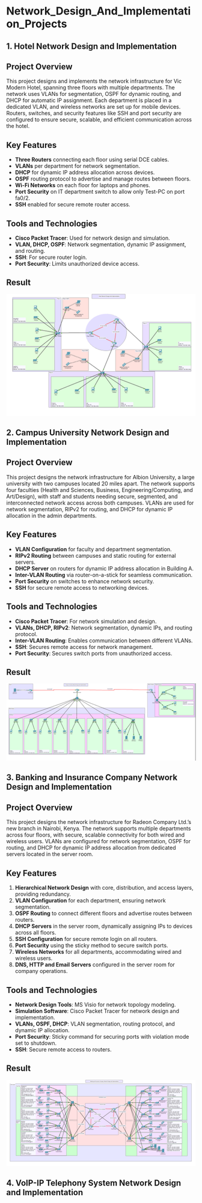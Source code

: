 # Network_Design_And_Implementation_Projects

## 1. Hotel Network Design and Implementation

## Project Overview
This project designs and implements the network infrastructure for Vic Modern Hotel, spanning three floors with multiple departments. The network uses VLANs for segmentation, OSPF for dynamic routing, and DHCP for automatic IP assignment. Each department is placed in a dedicated VLAN, and wireless networks are set up for mobile devices. Routers, switches, and security features like SSH and port security are configured to ensure secure, scalable, and efficient communication across the hotel.

## Key Features
- **Three Routers** connecting each floor using serial DCE cables.
- **VLANs** per department for network segmentation.
- **DHCP** for dynamic IP address allocation across devices.
- **OSPF** routing protocol to advertise and manage routes between floors.
- **Wi-Fi Networks** on each floor for laptops and phones.
- **Port Security** on IT department switch to allow only Test-PC on port fa0/2.
- **SSH** enabled for secure remote router access.

## Tools and Technologies
- **Cisco Packet Tracer**: Used for network design and simulation.
- **VLAN, DHCP, OSPF**: Network segmentation, dynamic IP assignment, and routing.
- **SSH**: For secure router login.
- **Port Security**: Limits unauthorized device access.

## Result
![Hotel Network Design and Implementation Result](https://github.com/YashM1234/Network_Design_And_Implementation_Projects/blob/main/Hotel%20Network%20Design%20and%20Implementation/Hotel%20Network%20Design%20and%20Implementation%20S0.png)


## 2. Campus University Network Design and Implementation

## Project Overview
This project designs the network infrastructure for Albion University, a large university with two campuses located 20 miles apart. The network supports four faculties (Health and Sciences, Business, Engineering/Computing, and Art/Design), with staff and students needing secure, segmented, and interconnected network access across both campuses. VLANs are used for network segmentation, RIPv2 for routing, and DHCP for dynamic IP allocation in the admin departments.

## Key Features
- **VLAN Configuration** for faculty and department segmentation.
- **RIPv2 Routing** between campuses and static routing for external servers.
- **DHCP Server** on routers for dynamic IP address allocation in Building A.
- **Inter-VLAN Routing** via router-on-a-stick for seamless communication.
- **Port Security** on switches to enhance network security.
- **SSH** for secure remote access to networking devices.

## Tools and Technologies
- **Cisco Packet Tracer**: For network simulation and design.
- **VLANs, DHCP, RIPv2**: Network segmentation, dynamic IPs, and routing protocol.
- **Inter-VLAN Routing**: Enables communication between different VLANs.
- **SSH**: Secures remote access for network management.
- **Port Security**: Secures switch ports from unauthorized access.

## Result
![Hotel Network Design and Implementation Result](https://github.com/YashM1234/Network_Design_And_Implementation_Projects/blob/main/Campus%20University%20Network%20Design%20and%20Implementation/Campus%20University%20Network%20Design%20and%20Implementation%20S0.png
)

## 3. Banking and Insurance Company Network Design and Implementation

## Project Overview
This project designs the network infrastructure for Radeon Company Ltd.’s new branch in Nairobi, Kenya. The network supports multiple departments across four floors, with secure, scalable connectivity for both wired and wireless users. VLANs are configured for network segmentation, OSPF for routing, and DHCP for dynamic IP address allocation from dedicated servers located in the server room.

## Key Features
1. **Hierarchical Network Design** with core, distribution, and access layers, providing redundancy.
2. **VLAN Configuration** for each department, ensuring network segmentation.
3. **OSPF Routing** to connect different floors and advertise routes between routers.
4. **DHCP Servers** in the server room, dynamically assigning IPs to devices across all floors.
5. **SSH Configuration** for secure remote login on all routers.
6. **Port Security** using the sticky method to secure switch ports.
7. **Wireless Networks** for all departments, accommodating wired and wireless users.
8. **DNS, HTTP and Email Servers** configured in the server room for company operations.

## Tools and Technologies
- **Network Design Tools**: MS Visio for network topology modeling.
- **Simulation Software**: Cisco Packet Tracer for network design and implementation.
- **VLANs, OSPF, DHCP**: VLAN segmentation, routing protocol, and dynamic IP allocation.
- **Port Security**: Sticky command for securing ports with violation mode set to shutdown.
- **SSH**: Secure remote access to routers.

## Result
![Banking and Insurance Company Network Design and Implementation](https://github.com/YashM1234/Network_Design_And_Implementation_Projects/blob/main/Banking%20and%20Insurance%20Company%20Network%20Design%20and%20Implementation/Banking%20and%20Insurance%20Company%20Network%20Design%20and%20Implementation%20S0.png)

## 4. VoIP-IP Telephony System Network Design and Implementation

